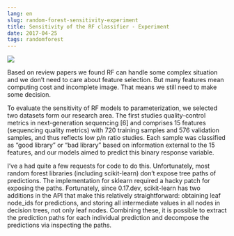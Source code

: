 ```yaml
---
lang: en
slug: random-forest-sensitivity-experiment
title: Sensitivity of the RF classifier - Experiment
date: 2017-04-25
tags: randomforest
---
```

<!-- more -->
![](http://oouh9u8nz.bkt.gdipper.com//random-forest-sensitivity-experiment.jpg)

Based on review papers we found RF can handle some complex situation and we don’t need to care about feature selection. But many features mean computing cost and incomplete image. That means we still need to make some decision.

To evaluate the sensitivity of RF models to parameterization, we selected two datasets form our research area. The first studies quality-control metrics in next-generation sequencing [6] and comprises 15 features (sequencing quality metrics) with 720 training samples and 576 validation samples, and thus reflects low p/n ratio studies. Each sample was classified as “good library” or “bad library” based on information external to the 15 features, and our models aimed to predict this binary response variable.

I’ve a had quite a few requests for code to do this. Unfortunately, most random forest libraries (including scikit-learn) don’t expose tree paths of predictions. The implementation for sklearn required a hacky patch for exposing the paths. Fortunately, since 0.17.dev, scikit-learn has two additions in the API that make this relatively straightforward: obtaining leaf node_ids for predictions, and storing all intermediate values in all nodes in decision trees, not only leaf nodes. Combining these, it is possible to extract the prediction paths for each individual prediction and decompose the predictions via inspecting the paths.